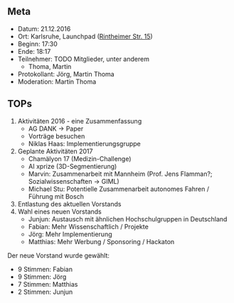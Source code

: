 ## Meta
* Datum: 21.12.2016
* Ort: Karlsruhe, Launchpad ([Rintheimer Str. 15](https://goo.gl/maps/PKaMZPT23jL2))
* Beginn: 17:30
* Ende: 18:17
* Teilnehmer: TODO Mitglieder, unter anderem
    * Thoma, Martin
* Protokollant: Jörg, Martin Thoma
* Moderation: Martin Thoma


## TOPs

1. Aktivitäten 2016 - eine Zusammenfassung
    * AG DANK -> Paper
    * Vorträge besuchen
    * Niklas Haas: Implementierungsgruppe
2. Geplante Aktivitäten 2017
    * Chamälyon 17 (Medizin-Challenge)
    * AI xprize (3D-Segmentierung)
    * Marvin: Zusammenarbeit mit Mannheim (Prof. Jens Flamman?; Sozialwissenschaften -> GIML)
    * Michael Stu: Potentielle Zusammenarbeit autonomes Fahren / Führung mit Bosch
3. Entlastung des aktuellen Vorstands
4. Wahl eines neuen Vorstands
    * Junjun: Austausch mit ähnlichen Hochschulgruppen in Deutschland
    * Fabian: Mehr Wissenschaftlich / Projekte
    * Jörg: Mehr Implementierung
    * Matthias: Mehr Werbung / Sponsoring / Hackaton

Der neue Vorstand wurde gewählt:
* 9 Stimmen: Fabian
* 9 Stimmen: Jörg
* 7 Stimmen: Matthias
* 2 Stimmen: Junjun
